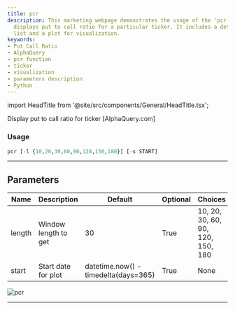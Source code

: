```yaml
---
title: pcr
description: This marketing webpage demonstrates the usage of the 'pcr' function that
  displays put to call ratio for a particular ticker. It includes a detailed parameters'
  list and a plot for visualization.
keywords:
- Put Call Ratio
- AlphaQuery
- pcr function
- ticker
- visualization
- parameters description
- Python
---
```


import HeadTitle from '@site/src/components/General/HeadTitle.tsx';

<HeadTitle title="pcr - Options - Stocks - Reference | OpenBB Terminal Docs" />

Display put to call ratio for ticker [AlphaQuery.com]

### Usage

```python
pcr [-l {10,20,30,60,90,120,150,180}] [-s START]
```

---

## Parameters

| Name | Description | Default | Optional | Choices |
| ---- | ----------- | ------- | -------- | ------- |
| length | Window length to get | 30 | True | 10, 20, 30, 60, 90, 120, 150, 180 |
| start | Start date for plot | datetime.now() - timedelta(days=365) | True | None |

![pcr](https://user-images.githubusercontent.com/46355364/154286299-19ea423d-28e7-48d7-a5f3-621f0428fd4a.png)

---
